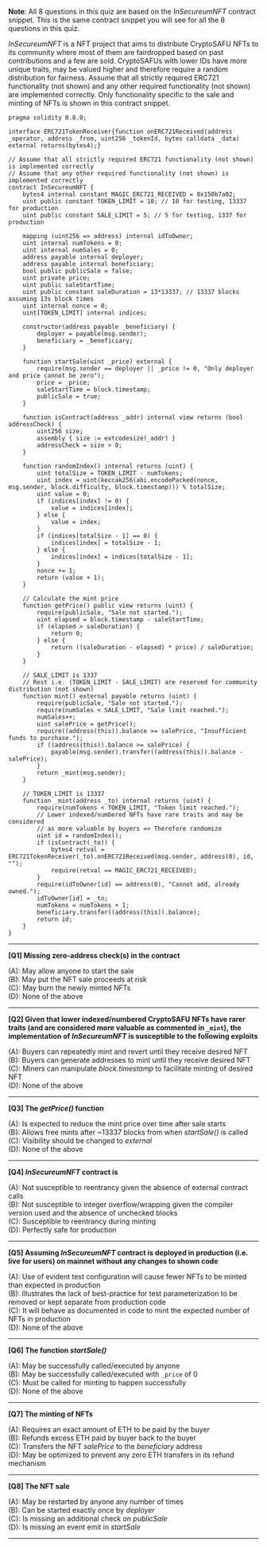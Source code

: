 **Note**: All 8 questions in this quiz are based on the _InSecureumNFT_ contract snippet. This is the same contract snippet you will see for all the 8 questions in this quiz.

_InSecureumNFT_ is a NFT project that aims to distribute CryptoSAFU NFTs to its community where most of them are fairdropped based on past contributions and a few are sold. CryptoSAFUs with lower IDs have more unique traits, may be valued higher and therefore require a random distribution for fairness. Assume that all strictly required ERC721 functionality (not shown) and any other required functionality (not shown) are implemented correctly. Only functionality specific to the sale and minting of NFTs is shown in this contract snippet.

```
pragma solidity 0.8.0;

interface ERC721TokenReceiver{function onERC721Received(address _operator, address _from, uint256 _tokenId, bytes calldata _data) external returns(bytes4);}

// Assume that all strictly required ERC721 functionality (not shown) is implemented correctly
// Assume that any other required functionality (not shown) is implemented correctly
contract InSecureumNFT {
    bytes4 internal constant MAGIC_ERC721_RECEIVED = 0x150b7a02;
    uint public constant TOKEN_LIMIT = 10; // 10 for testing, 13337 for production
    uint public constant SALE_LIMIT = 5; // 5 for testing, 1337 for production

    mapping (uint256 => address) internal idToOwner;
    uint internal numTokens = 0;
    uint internal numSales = 0;
    address payable internal deployer;
    address payable internal beneficiary;
    bool public publicSale = false;
    uint private price;
    uint public saleStartTime;
    uint public constant saleDuration = 13*13337; // 13337 blocks assuming 13s block times 
    uint internal nonce = 0;
    uint[TOKEN_LIMIT] internal indices;
 
    constructor(address payable _beneficiary) {
        deployer = payable(msg.sender);
        beneficiary = _beneficiary;
    }

    function startSale(uint _price) external {
        require(msg.sender == deployer || _price != 0, "Only deployer and price cannot be zero");
        price = _price;
        saleStartTime = block.timestamp;
        publicSale = true;
    }

    function isContract(address _addr) internal view returns (bool addressCheck) {
        uint256 size;
        assembly { size := extcodesize(_addr) }
        addressCheck = size > 0;
    }

    function randomIndex() internal returns (uint) {
        uint totalSize = TOKEN_LIMIT - numTokens;
        uint index = uint(keccak256(abi.encodePacked(nonce, msg.sender, block.difficulty, block.timestamp))) % totalSize;
        uint value = 0;
        if (indices[index] != 0) {
            value = indices[index];
        } else {
            value = index;
        }
        if (indices[totalSize - 1] == 0) {
            indices[index] = totalSize - 1;
        } else {
            indices[index] = indices[totalSize - 1];
        }
        nonce += 1;
        return (value + 1);
    }

    // Calculate the mint price
    function getPrice() public view returns (uint) {
        require(publicSale, "Sale not started.");
        uint elapsed = block.timestamp - saleStartTime;
        if (elapsed > saleDuration) {
            return 0;
        } else {
            return ((saleDuration - elapsed) * price) / saleDuration;
        }
    }
    
    // SALE_LIMIT is 1337 
    // Rest i.e. (TOKEN_LIMIT - SALE_LIMIT) are reserved for community distribution (not shown)
    function mint() external payable returns (uint) {
        require(publicSale, "Sale not started.");
        require(numSales < SALE_LIMIT, "Sale limit reached.");
        numSales++;
        uint salePrice = getPrice();
        require((address(this)).balance >= salePrice, "Insufficient funds to purchase.");
        if ((address(this)).balance >= salePrice) {
            payable(msg.sender).transfer((address(this)).balance - salePrice);
        }
        return _mint(msg.sender);
    }

    // TOKEN_LIMIT is 13337
    function _mint(address _to) internal returns (uint) {
        require(numTokens < TOKEN_LIMIT, "Token limit reached.");
        // Lower indexed/numbered NFTs have rare traits and may be considered
        // as more valuable by buyers => Therefore randomize
        uint id = randomIndex();
        if (isContract(_to)) {
            bytes4 retval = ERC721TokenReceiver(_to).onERC721Received(msg.sender, address(0), id, "");
            require(retval == MAGIC_ERC721_RECEIVED);
        }
        require(idToOwner[id] == address(0), "Cannot add, already owned.");
        idToOwner[id] = _to;
        numTokens = numTokens + 1;
        beneficiary.transfer((address(this)).balance);
        return id;
    }
}
```

---

**[Q1] Missing zero-address check(s) in the contract**  

(A): May allow anyone to start the sale  
(B): May put the NFT sale proceeds at risk  
(C): May burn the newly minted NFTs  
(D): None of the above  

---

**[Q2] Given that lower indexed/numbered CryptoSAFU NFTs have rarer traits (and are considered more valuable as commented in `_mint`), the implementation of _InSecureumNFT_ is susceptible to the following exploits**  

(A): Buyers can repeatedly mint and revert until they receive desired NFT  
(B): Buyers can generate addresses to mint until they receive desired NFT  
(C): Miners can manipulate _block.timestamp_ to facilitate minting of desired NFT  
(D): None of the above  

---

**[Q3] The _getPrice()_ function**  

(A): Is expected to reduce the mint price over time after sale starts  
(B): Allows free mints after ~13337 blocks from when _startSale()_ is called  
(C): Visibility should be changed to _external_  
(D): None of the above  

---

**[Q4] _InSecureumNFT_ contract is**  

(A): Not susceptible to reentrancy given the absence of external contract calls  
(B): Not susceptible to integer overflow/wrapping given the compiler version used and the absence of unchecked blocks  
(C): Susceptible to reentrancy during minting  
(D): Perfectly safe for production  

---

**[Q5] Assuming _InSecureumNFT_ contract is deployed in production (i.e. live for users) on mainnet without any changes to shown code**

(A): Use of evident test configuration will cause fewer NFTs to be minted than expected in production  
(B): Illustrates the lack of best-practice for test parameterization to be removed or kept separate from production code  
(C): It will behave as documented in code to mint the expected number of NFTs in production  
(D): None of the above  

---

**[Q6] The function _startSale()_**  

(A): May be successfully called/executed by anyone  
(B): May be successfully called/executed with `_price` of 0  
(C): Must be called for minting to happen successfully  
(D): None of the above  

---

**[Q7] The minting of NFTs**  

(A): Requires an exact amount of ETH to be paid by the buyer  
(B): Refunds excess ETH paid by buyer back to the buyer  
(C): Transfers the NFT _salePrice_ to the _beneficiary_ address  
(D): May be optimized to prevent any zero ETH transfers in its refund mechanism  

---

**[Q8] The NFT sale**  

(A): May be restarted by anyone any number of times  
(B): Can be started exactly once by _deployer_  
(C): Is missing an additional check on _publicSale_  
(D): Is missing an event emit in _startSale_  

---
